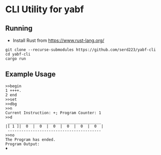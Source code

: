 # CLI Utility for yabf



## Running

- Install Rust from https://www.rust-lang.org/
```
git clone --recurse-submodules https://github.com/serd223/yabf-cli
cd yabf-cli
cargo run
```


## Example Usage
```
>>begin
1 ++++.
2 end
>>set
>>dbg
>>n
Current Instruction: +; Program Counter: 1
>>d
 _________________________________________
|[ 1 ]|  0  |  0  |  0  |  0  |  0  |  0  |
 -----------------------------------------
>>no
The Program has ended.
Program Output:
♦
```
